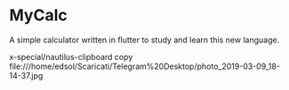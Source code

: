 # MyCalc

A simple calculator written in flutter to study and learn this new language.

x-special/nautilus-clipboard
copy
file:///home/edsol/Scaricati/Telegram%20Desktop/photo_2019-03-09_18-14-37.jpg
